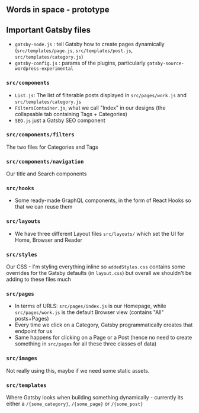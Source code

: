 ## Words in space - prototype

## Important Gatsby files 
- `gatsby-node.js` : tell Gatsby how to create pages dynamically (`src/templates/page.js`, `src/templates/post.js`, `src/templates/category.js`)
- `gatsby-config.js` : params of the plugins, particularly `gatsby-source-wordpress-experimental`

### `src/components`
- `List.js`: The list of filterable posts displayed in `src/pages/work.js` and `src/templates/category.js`
- `FiltersContainer.js`, what we call "Index" in our designs (the collapsable tab containing Tags + Categories)
- `SEO.js` just a Gatsby SEO component

### `src/components/filters`
The two files for Categories and Tags

### `src/components/navigation`
Our title and Search components

### `src/hooks`
- Some ready-made GraphQL components, in the form of React Hooks so that we can reuse them

### `src/layouts`
- We have three different Layout files `src/layouts/` which set the UI for Home, Browser and Reader

### `src/styles`
Our CSS - I'm styling everything inline so `addedStyles.css` contains some overrides for the Gatsby defaults (in `layout.css`) but overall we shouldn't be adding to these files much

### `src/pages`
- In terms of URLS: `src/pages/index.js` is our Homepage, while `src/pages/work.js` is the default Browser view (contains "All" posts+Pages)
- Every time we click on a Category, Gatsby programmatically creates that endpoint for us
- Same happens for clicking on a Page or a Post (hence no need to create something in `src/pages` for all these three classes of data)

### `src/images`
Not really using this, maybe if we need some static assets. 

### `src/templates`
Where Gatsby looks when building something dynamically - currently its either a `/{some_category}`, `/{some_page}` or `/{some_post}`
